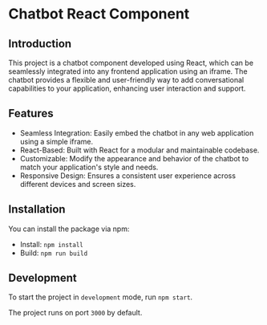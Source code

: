 # Chatbot React Component

## Introduction

This project is a chatbot component developed using React, which can be seamlessly integrated into any frontend application using an iframe. The chatbot provides a flexible and user-friendly way to add conversational capabilities to your application, enhancing user interaction and support.

## Features

- Seamless Integration: Easily embed the chatbot in any web application using a simple iframe.
- React-Based: Built with React for a modular and maintainable codebase.
- Customizable: Modify the appearance and behavior of the chatbot to match your application's style and needs.
- Responsive Design: Ensures a consistent user experience across different devices and screen sizes.

## Installation

You can install the package via npm:

- Install: `npm install`
- Build: `npm run build`

## Development

To start the project in `development` mode, run `npm start`.

The project runs on port `3000` by default.
